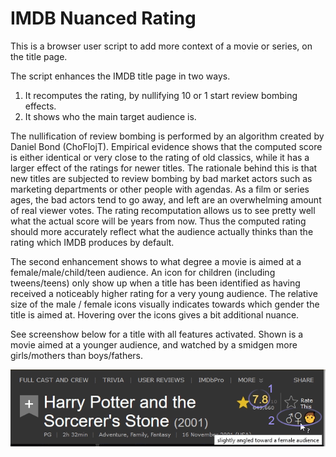 # IMDB Nuanced Rating
This is a browser user script to add more context of a movie or series, on the title page.

The script enhances the IMDB title page in two ways.
1. It recomputes the rating, by nullifying 10 or 1 start review bombing effects.
2. It shows who the main target audience is.

The nullification of review bombing is performed by an algorithm created by Daniel Bond (ChoFlojT). Empirical evidence shows that the computed score is either identical or very close to the rating of old classics, while it has a larger effect of the ratings for newer titles. The rationale behind this is that new titles are subjected to review bombing by bad market actors such as marketing departments or other people with agendas. As a film or series ages, the bad actors tend to go away, and left are an overwhelming amount of real viewer votes. The rating recomputation allows us to see pretty well what the actual score will be years from now. Thus the computed rating should more accurately reflect what the audience actually thinks than the rating which IMDB produces by default.

The second enhancement shows to what degree a movie is aimed at a female/male/child/teen audience.
An icon for children (including tweens/teens) only show up when a title has been identified as having received a noticeably higher rating for a very young audience.
The relative size of the male / female icons visually indicates towards which gender the title is aimed at. Hovering over the icons gives a bit additional nuance.

See screenshow below for a title with all features activated.
Shown is a movie aimed at a younger audience, and watched by a smidgen more girls/mothers than boys/fathers.

![Screenshot](web/screenshot.gif)


